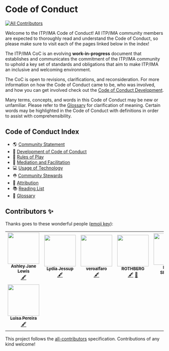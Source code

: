 # Code of Conduct
<!-- ALL-CONTRIBUTORS-BADGE:START - Do not remove or modify this section -->
[![All Contributors](https://img.shields.io/badge/all_contributors-8-orange.svg?style=flat-square)](#contributors-)
<!-- ALL-CONTRIBUTORS-BADGE:END -->

Welcome to the ITP/IMA Code of Conduct! All ITP/IMA community members are expected to thoroughly read and understand the Code of Conduct, so please make sure to visit each of the pages linked below in the index! 

The ITP/IMA CoC is an evolving **work-in-progress** document that establishes and communicates the commitment of the ITP/IMA community to uphold a key set of standards and obligations that aim to make ITP/IMA an inclusive and welcoming environment.

The CoC is open to revisions, clarifications, and reconsideration. For more information on how the Code of Conduct came to be, who was involved, and how you can get involved check out the [Code of Conduct Development](CONTRIBUTING.md).

Many terms, concepts, and words in this Code of Conduct may be new or unfamiliar. Please refer to the [Glossary](glossary.md) for clarification of meaning. Certain words may be highlighted in the Code of Conduct with definitions in order to assist with comprehensibility.

## Code of Conduct Index
* 🌎 [Community Statement](community-statement.md)
* 🚧 [Development of Code of Conduct](CONTRIBUTING.md)
* 🌈 [Rules of Play](rules-of-play.md)
* 💜 [Mediation and Facilitation](mediation-facilitation.md)
* 💻 [Usage of Technology](usage-of-technology.md)
* ⛑ [Community Stewards](community-stewards.md)
* 🔗 [Attribution](attribution.md)
* 📚 [Reading List](reading-list.md)
* 📇 [Glossary](glossary.md)

## Contributors ✨

Thanks goes to these wonderful people ([emoji key](https://allcontributors.org/docs/en/emoji-key)):

<!-- ALL-CONTRIBUTORS-LIST:START - Do not remove or modify this section -->
<!-- prettier-ignore-start -->
<!-- markdownlint-disable -->
<table>
  <tr>
    <td align="center"><a href="http://www.ashleyjanelewis.com"><img src="https://avatars3.githubusercontent.com/u/43127855?v=4" width="100px;" alt=""/><br /><sub><b>Ashley Jane Lewis</b></sub></a><br /><a href="#content-AshleyJaneLewis" title="Content">🖋</a></td>
    <td align="center"><a href="https://github.com/lydiajessup"><img src="https://avatars3.githubusercontent.com/u/26204298?v=4" width="100px;" alt=""/><br /><sub><b>Lydia Jessup</b></sub></a><br /><a href="#content-lydiajessup" title="Content">🖋</a></td>
    <td align="center"><a href="https://github.com/veroalfaro"><img src="https://avatars0.githubusercontent.com/u/11035999?v=4" width="100px;" alt=""/><br /><sub><b>veroalfaro</b></sub></a><br /><a href="#content-veroalfaro" title="Content">🖋</a></td>
    <td align="center"><a href="https://github.com/sarahrothberg"><img src="https://avatars1.githubusercontent.com/u/2333512?v=4" width="100px;" alt=""/><br /><sub><b>ROTHBERG</b></sub></a><br /><a href="#content-sarahrothberg" title="Content">🖋</a> <a href="#ideas-sarahrothberg" title="Ideas, Planning, & Feedback">🤔</a></td>
    <td align="center"><a href="http://www.shiffman.net"><img src="https://avatars0.githubusercontent.com/u/191758?v=4" width="100px;" alt=""/><br /><sub><b>Daniel Shiffman</b></sub></a><br /><a href="#projectManagement-shiffman" title="Project Management">📆</a></td>
    <td align="center"><a href="https://github.com/RiosITP"><img src="https://avatars2.githubusercontent.com/u/43545189?v=4" width="100px;" alt=""/><br /><sub><b>RiosITP</b></sub></a><br /><a href="#content-RiosITP" title="Content">🖋</a></td>
    <td align="center"><a href="http://matt-romein.com"><img src="https://avatars3.githubusercontent.com/u/7660881?v=4" width="100px;" alt=""/><br /><sub><b>Matt Romein</b></sub></a><br /><a href="#content-mromein" title="Content">🖋</a></td>
  </tr>
  <tr>
    <td align="center"><a href="http://www.luisapereira.net"><img src="https://avatars3.githubusercontent.com/u/295879?v=4" width="100px;" alt=""/><br /><sub><b>Luisa Pereira</b></sub></a><br /><a href="#content-luisaph" title="Content">🖋</a></td>
  </tr>
</table>

<!-- markdownlint-enable -->
<!-- prettier-ignore-end -->
<!-- ALL-CONTRIBUTORS-LIST:END -->

This project follows the [all-contributors](https://github.com/all-contributors/all-contributors) specification. Contributions of any kind welcome!
